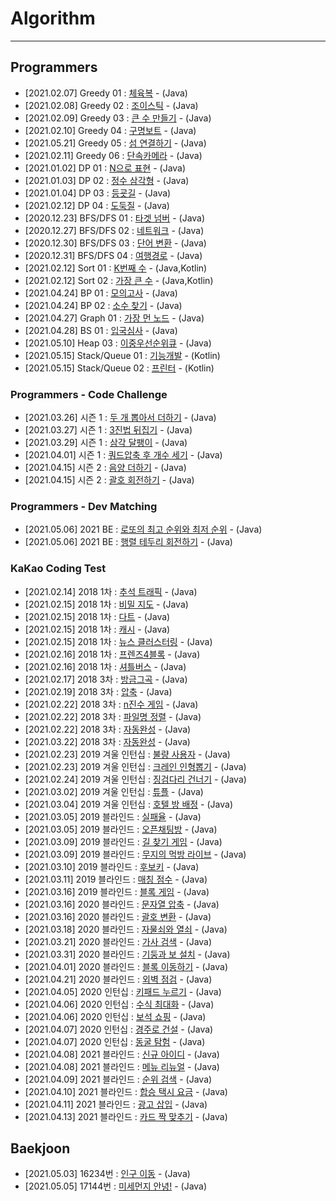 # Algorithm

---

## Programmers 

- [2021.02.07] Greedy 01 : [체육복](https://programmers.co.kr/learn/courses/30/lessons/42862) - (Java)
- [2021.02.08] Greedy 02 : [조이스틱](https://programmers.co.kr/learn/courses/30/lessons/42860) - (Java)
- [2021.02.09] Greedy 03 : [큰 수 만들기](https://programmers.co.kr/learn/courses/30/lessons/42883) - (Java)
- [2021.02.10] Greedy 04 : [구명보트](https://programmers.co.kr/learn/courses/30/lessons/42885) - (Java)
- [2021.05.21] Greedy 05 : [섬 연결하기](https://programmers.co.kr/learn/courses/30/lessons/42861) - (Java)
- [2021.02.11] Greedy 06 : [단속카메라](https://programmers.co.kr/learn/courses/30/lessons/42884) - (Java)
- [2021.01.02] DP 01 : [N으로 표현](https://programmers.co.kr/learn/courses/30/lessons/42895) - (Java)
- [2021.01.03] DP 02 : [정수 삼각형](https://programmers.co.kr/learn/courses/30/lessons/43105) - (Java)
- [2021.01.04] DP 03 : [등굣길](https://programmers.co.kr/learn/courses/30/lessons/42898) - (Java)
- [2021.02.12] DP 04 : [도둑질](https://programmers.co.kr/learn/courses/30/lessons/42897) - (Java)
- [2020.12.23] BFS/DFS 01 : [타겟 넘버](https://programmers.co.kr/learn/courses/30/lessons/43165) - (Java)
- [2020.12.27] BFS/DFS 02 : [네트워크](https://programmers.co.kr/learn/courses/30/lessons/43162) - (Java)
- [2020.12.30] BFS/DFS 03 : [단어 변환](https://programmers.co.kr/learn/courses/30/lessons/43163) - (Java)
- [2020.12.31] BFS/DFS 04 : [여행경로](https://programmers.co.kr/learn/courses/30/lessons/43164) - (Java)
- [2021.02.12] Sort 01 : [K번째 수](https://programmers.co.kr/learn/courses/30/lessons/42748) - (Java,Kotlin)
- [2021.02.12] Sort 02 : [가장 큰 수](https://programmers.co.kr/learn/courses/30/lessons/42746) - (Java,Kotlin)
- [2021.04.24] BP 01 : [모의고사](https://programmers.co.kr/learn/courses/30/lessons/42840) - (Java)
- [2021.04.24] BP 02 : [소수 찾기](https://programmers.co.kr/learn/courses/30/lessons/42839) - (Java)
- [2021.04.27] Graph 01 : [가장 먼 노드](https://programmers.co.kr/learn/courses/30/lessons/49189) - (Java)
- [2021.04.28] BS 01 : [입국심사](https://programmers.co.kr/learn/courses/30/lessons/43238) - (Java)
- [2021.05.10] Heap 03 : [이중우선순위큐](https://programmers.co.kr/learn/courses/30/lessons/42628) - (Java)
- [2021.05.15] Stack/Queue 01 : [기능개발](https://programmers.co.kr/learn/courses/30/lessons/42586) - (Kotlin)
- [2021.05.15] Stack/Queue 02 : [프린터](https://programmers.co.kr/learn/courses/30/lessons/42587) - (Kotlin)

### Programmers - Code Challenge
- [2021.03.26] 시즌 1 : [두 개 뽑아서 더하기](https://programmers.co.kr/learn/courses/30/lessons/68644) - (Java)
- [2021.03.27] 시즌 1 : [3진법 뒤집기](https://programmers.co.kr/learn/courses/30/lessons/68935) - (Java)
- [2021.03.29] 시즌 1 : [삼각 달팽이](https://programmers.co.kr/learn/courses/30/lessons/68645) - (Java)
- [2021.04.01] 시즌 1 : [쿼드압축 후 개수 세기](https://programmers.co.kr/learn/courses/30/lessons/68936) - (Java)
- [2021.04.15] 시즌 2 : [음양 더하기](https://programmers.co.kr/learn/courses/30/lessons/76501) - (Java)
- [2021.04.15] 시즌 2 : [괄호 회전하기](https://programmers.co.kr/learn/courses/30/lessons/76502) - (Java)

### Programmers - Dev Matching
- [2021.05.06] 2021 BE : [로또의 최고 순위와 최저 순위](https://programmers.co.kr/learn/courses/30/lessons/77484) - (Java)
- [2021.05.06] 2021 BE : [행렬 테두리 회전하기](https://programmers.co.kr/learn/courses/30/lessons/77485) - (Java)

### KaKao Coding Test
- [2021.02.14] 2018 1차 : [추석 트래픽](https://programmers.co.kr/learn/courses/30/lessons/17676#) - (Java)
- [2021.02.15] 2018 1차 : [비밀 지도](https://programmers.co.kr/learn/courses/30/lessons/17681) - (Java)
- [2021.02.15] 2018 1차 : [다트](https://programmers.co.kr/learn/courses/30/lessons/17682) - (Java)
- [2021.02.15] 2018 1차 : [캐시](https://programmers.co.kr/learn/courses/30/lessons/17680) - (Java)
- [2021.02.15] 2018 1차 : [뉴스 클러스터링](https://programmers.co.kr/learn/courses/30/lessons/17677) - (Java)
- [2021.02.16] 2018 1차 : [프렌즈4블록](https://programmers.co.kr/learn/courses/30/lessons/17679) - (Java)
- [2021.02.16] 2018 1차 : [셔틀버스](https://programmers.co.kr/learn/courses/30/lessons/17678) - (Java)
- [2021.02.17] 2018 3차 : [방금그곡](https://programmers.co.kr/learn/courses/30/lessons/17683) - (Java)
- [2021.02.19] 2018 3차 : [압축](https://programmers.co.kr/learn/courses/30/lessons/17684) - (Java)
- [2021.02.22] 2018 3차 : [n진수 게임](https://programmers.co.kr/learn/courses/30/lessons/17687) - (Java)
- [2021.02.22] 2018 3차 : [파일명 정렬](https://programmers.co.kr/learn/courses/30/lessons/17686) - (Java)
- [2021.02.22] 2018 3차 : [자동완성](https://programmers.co.kr/learn/courses/30/lessons/17685) - (Java)
- [2021.03.22] 2018 3차 : [자동완성](https://programmers.co.kr/learn/courses/30/lessons/17685) - (Java)
- [2021.02.23] 2019 겨울 인턴십 : [불량 사용자](https://programmers.co.kr/learn/courses/30/lessons/64064) - (Java)
- [2021.02.23] 2019 겨울 인턴십 : [크레인 인형뽑기](https://programmers.co.kr/learn/courses/30/lessons/64061) - (Java)
- [2021.02.24] 2019 겨울 인턴십 : [징검다리 건너기](https://programmers.co.kr/learn/courses/30/lessons/64062) - (Java)
- [2021.03.02] 2019 겨울 인턴십 : [튜플](https://programmers.co.kr/learn/courses/30/lessons/64065) - (Java)
- [2021.03.04] 2019 겨울 인턴십 : [호텔 방 배정](https://programmers.co.kr/learn/courses/30/lessons/64063) - (Java)
- [2021.03.05] 2019 블라인드 : [실패율](https://programmers.co.kr/learn/courses/30/lessons/42889) - (Java)
- [2021.03.05] 2019 블라인드 : [오픈채팅방](https://programmers.co.kr/learn/courses/30/lessons/42888) - (Java)
- [2021.03.09] 2019 블라인드 : [길 찾기 게임](https://programmers.co.kr/learn/courses/30/lessons/42892) - (Java)
- [2021.03.09] 2019 블라인드 : [무지의 먹방 라이브](https://programmers.co.kr/learn/courses/30/lessons/42891) - (Java)
- [2021.03.10] 2019 블라인드 : [후보키](https://programmers.co.kr/learn/courses/30/lessons/42890) - (Java)
- [2021.03.11] 2019 블라인드 : [매칭 점수](https://programmers.co.kr/learn/courses/30/lessons/42893) - (Java)
- [2021.03.16] 2019 블라인드 : [블록 게임](https://programmers.co.kr/learn/courses/30/lessons/42894) - (Java)
- [2021.03.16] 2020 블라인드 : [문자열 압축](https://programmers.co.kr/learn/courses/30/lessons/60057) - (Java)
- [2021.03.16] 2020 블라인드 : [괄호 변환](https://programmers.co.kr/learn/courses/30/lessons/60058) - (Java)
- [2021.03.18] 2020 블라인드 : [자물쇠와 열쇠](https://programmers.co.kr/learn/courses/30/lessons/60059) - (Java)
- [2021.03.21] 2020 블라인드 : [가사 검색](https://programmers.co.kr/learn/courses/30/lessons/60060) - (Java)
- [2021.03.31] 2020 블라인드 : [기둥과 보 설치](https://programmers.co.kr/learn/courses/30/lessons/60061) - (Java)
- [2021.04.01] 2020 블라인드 : [블록 이동하기](https://programmers.co.kr/learn/courses/30/lessons/60063) - (Java)
- [2021.04.21] 2020 블라인드 : [외벽 점검](https://programmers.co.kr/learn/courses/30/lessons/60062) - (Java)
- [2021.04.05] 2020 인턴십 : [키패드 누르기](https://programmers.co.kr/learn/courses/30/lessons/67256) - (Java)
- [2021.04.06] 2020 인턴십 : [수식 최대화](https://programmers.co.kr/learn/courses/30/lessons/67257) - (Java)
- [2021.04.06] 2020 인턴십 : [보석 쇼핑](https://programmers.co.kr/learn/courses/30/lessons/67258) - (Java)
- [2021.04.07] 2020 인턴십 : [경주로 건설](https://programmers.co.kr/learn/courses/30/lessons/67259) - (Java)
- [2021.04.07] 2020 인턴십 : [동굴 탐험](https://programmers.co.kr/learn/courses/30/lessons/67260) - (Java)
- [2021.04.08] 2021 블라인드 : [신규 아이디](https://programmers.co.kr/learn/courses/30/lessons/72410) - (Java)
- [2021.04.08] 2021 블라인드 : [메뉴 리뉴얼](https://programmers.co.kr/learn/courses/30/lessons/72411) - (Java)
- [2021.04.09] 2021 블라인드 : [순위 검색](https://programmers.co.kr/learn/courses/30/lessons/72412) - (Java)
- [2021.04.10] 2021 블라인드 : [합승 택시 요금](https://programmers.co.kr/learn/courses/30/lessons/72413) - (Java)
- [2021.04.11] 2021 블라인드 : [광고 삽입](https://programmers.co.kr/learn/courses/30/lessons/72414) - (Java)
- [2021.04.13] 2021 블라인드 : [카드 짝 맞추기](https://programmers.co.kr/learn/courses/30/lessons/72415) - (Java)


## Baekjoon

- [2021.05.03] 16234번 : [인구 이동](https://www.acmicpc.net/problem/16234) - (Java)
- [2021.05.05] 17144번 : [미세먼지 안녕!](https://www.acmicpc.net/problem/17144) - (Java)
 
